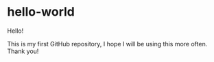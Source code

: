 # hello-world 

Hello!

This is my first GitHub repository, I hope I will be using this more often.
Thank you!
